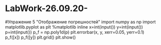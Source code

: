 # LabWork-26.09.20-
#Упражение 5 "Отображение погрешностей"
import numpy as np
import matplotlib.pyplot as plt
%matplotlib inline
x=int(input())
y=int(input())
p=int(input())
p_f = np.poly1d(p)
plt.errorbar(x, y, xerr=0.05, yerr=0.1)
p_f([x])
p_f([y])
plt.grid()
plt.show()
